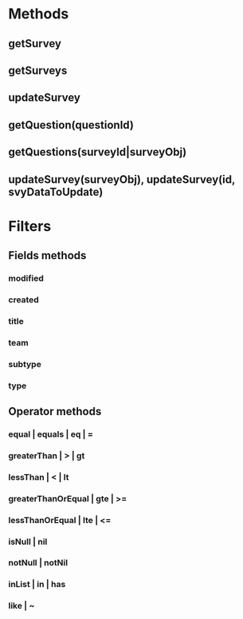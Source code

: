 # Methods
## getSurvey
## getSurveys
## updateSurvey
## getQuestion(questionId)
## getQuestions(surveyId|surveyObj)
## updateSurvey(surveyObj), updateSurvey(id, svyDataToUpdate)


# Filters

## Fields methods
### modified
### created
### title
### team
### subtype
### type

## Operator methods
### equal | equals | eq | =
### greaterThan | > | gt
### lessThan | < | lt
### greaterThanOrEqual | gte | >=
### lessThanOrEqual | lte | <=
### isNull | nil
### notNull | notNil
### inList | in | has
### like | ~

### 

